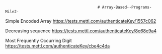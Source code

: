                                             # Array-Based--Programs-Mile2-

Simple Encoded Array https://tests.mettl.com/authenticateKey/1557c062 

Decreasing sequence https://tests.mettl.com/authenticateKey/8e68e9a4 

Most Frequently Occurring Digit  https://tests.mettl.com/authenticateKey/cbe4c4da 

